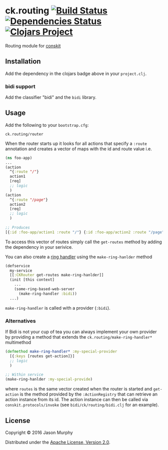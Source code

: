 # ck.routing [![Build Status](https://travis-ci.org/conskit/ck.routing.svg?branch=master)](https://travis-ci.org/conskit/ck.routing) [![Dependencies Status](https://jarkeeper.com/conskit/ck.routing/status.svg)](https://jarkeeper.com/conskit/ck.routing) [![Clojars Project](https://img.shields.io/clojars/v/ck.routing.svg)](https://clojars.org/ck.routing)

Routing module for [conskit](https://github.com/conskit/conskit)
## Installation
Add the dependency in the clojars badge above in your `project.clj`.

### bidi support
Add the classifier "bidi" and the `bidi` library.

## Usage

Add the following to your `bootstrap.cfg`:

```
ck.routing/router
```

When the router starts up it looks for all actions that specify a `:route` annotation and creates a vector of maps with the id and route value i.e.

```clojure
(ns foo-app)
...
(action
  ^{:route "/"}
  action1
  [req]
  ;; logic
  )
(action
  ^{:route "/page"}
  action2
  [req]
  ;; logic
  )
  
;; Produces
[{:id :foo-app/action1 :route "/"} {:id :foo-app/action2 :route "/page"}]
```

To access this vector of routes simply call the `get-routes` method by adding the dependency in your serivice.

You can also create a [ring handler](https://github.com/ring-clojure/ring/wiki/Concepts#handlers) using the `make-ring-hanlder` method

```clojure
(defservice
  my-service
  [[:CKRouter get-routes make-ring-hanlder]]
  (init [this context]
    ...
    (some-ring-based-web-server 
      (make-ring-handler :bidi))
  ...)
```

`make-ring-handler` is called with a provider (`:bidi`).

### Alternatives
If Bidi is not your cup of tea you can always implement your own provider by providing a method that extends the `ck.routing/make-ring-handler*` multimethod

```clojure
(defmethod make-ring-handler* :my-special-provider
  [{:keys [routes get-action]}]
  ;; logic
  )
  
;; Within service
(make-ring-hanlder :my-special-provide)
```

where `routes` is the same vector created when the router is started and `get-action` is the method provided by the `:ActionRegistry` that can retrieve an action instance from its id. The action instance can then be called via `conskit.protocols/invoke` (see `bidi/ck/routing/bidi.clj` for an example).

## License

Copyright © 2016 Jason Murphy

Distributed under the [Apache License, Version 2.0](http://www.apache.org/licenses/LICENSE-2.0.html).
